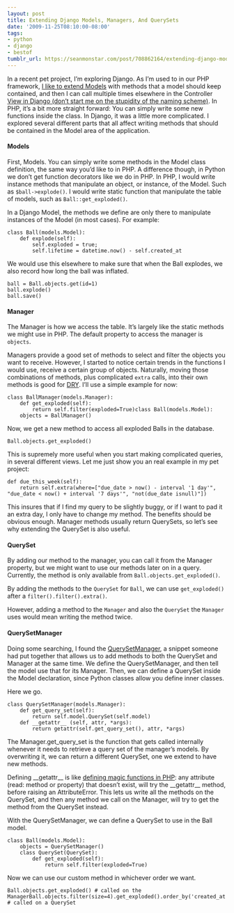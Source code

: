 ```yaml
---
layout: post
title: Extending Django Models, Managers, And QuerySets
date: '2009-11-25T08:10:00-08:00'
tags:
- python
- django
- bestof
tumblr_url: https://seanmonstar.com/post/708862164/extending-django-models-managers-and-querysets
---
```

In a recent pet project, I’m exploring Django. As I’m used to in our PHP framework, [I like to extend Models](http://seanmonstar.com/2022/07/28/2009-06-23-automagic-prefixes-for-model-fields.html) with methods that a model should keep contained, and then I can call multiple times elsewhere in the Controller <ins>View in Django (don’t start me on the stupidity of the naming scheme)</ins>. In PHP, it’s a bit more straight forward: You can simply write some new functions inside the class. In Django, it was a little more complicated. I explored several different parts that all affect writing methods that should be contained in the Model area of the application.

#### Models

First, Models. You can simply write some methods in the Model class definition, the same way you’d like to in PHP. A difference though, in Python we don’t get function decorators like we do in PHP. In PHP, I would write instance methods that manipulate an object, or instance, of the Model. Such as `$ball->explode()`. I would write static function that manipulate the table of models, such as `Ball::get_exploded()`.

In a Django Model, the methods we define are only there to manipulate instances of the Model (in most cases). For example:

    class Ball(models.Model):
    	def explode(self):
    		self.exploded = true;
    		self.lifetime = datetime.now() - self.created_at

We would use this elsewhere to make sure that when the Ball explodes, we also record how long the ball was inflated.

    ball = Ball.objects.get(id=1)
    ball.explode()
    ball.save()

#### Manager

The Manager is how we access the table. It’s largely like the static methods we might use in PHP. The default property to access the manager is `objects`.

Managers provide a good set of methods to select and filter the objects you want to receive. However, I started to notice certain trends in the functions I would use, receive a certain group of objects. Naturally, moving those combinations of methods, plus complicated `extra` calls, into their own methods is good for [DRY](http://en.wikipedia.org/wiki/DRY). I’ll use a simple example for now:

    class BallManager(models.Manager):
    	def get_exploded(self):
    		return self.filter(exploded=True)class Ball(models.Model):
    	objects = BallManager()

Now, we get a new method to access all exploded Balls in the database.

    Ball.objects.get_exploded()

This is supremely more useful when you start making complicated queries, in several different views. Let me just show you an real example in my pet project:

    def due_this_week(self):
    	return self.extra(where=["due_date > now() - interval '1 day'", "due_date < now() + interval '7 days'", "not(due_date isnull)"])

This insures that if I find my query to be slightly buggy, or if I want to pad it an extra day, I only have to change my method. The benefits should be obvious enough. Manager methods usually return QuerySets, so let’s see why extending the QuerySet is also useful.

#### QuerySet

By adding our method to the manager, you can call it from the Manager property, but we might want to use our methods later on in a query. Currently, the method is only available from `Ball.objects.get_exploded()`.

By adding the methods to the `QuerySet` for `Ball`, we can use `get_exploded()` after a `filter().filter().extra()`.

However, adding a method to the `Manager` and also the `QuerySet` the `Manager` uses would mean writing the method twice.

#### QuerySetManager

Doing some searching, I found the [QuerySetManager](http://www.djangosnippets.org/snippets/734/), a snippet someone had put together that allows us to add methods to both the QuerySet and Manager at the same time. We define the QuerySetManager, and then tell the model use that for its Manager. Then, we can define a QuerySet inside the Model declaration, since Python classes allow you define inner classes.

Here we go.

    class QuerySetManager(models.Manager):
    	def get_query_set(self):
    		return self.model.QuerySet(self.model)
    	def __getattr__ (self, attr, *args):
    		return getattr(self.get_query_set(), attr, *args)

The Manager.get\_query\_set is the function that gets called internally whenever it needs to retrieve a query set of the manager’s models. By overwriting it, we can return a different QuerySet, one we extend to have new methods.

Defining \_\_getattr\_\_ is like [defining magic functions in PHP](http://seanmonstar.com/2022/07/28/2008-12-18-overloading-objects-in-php.html): any attribute (read: method or property) that doesn’t exist, will try the \_\_getattr\_\_ method, before raising an AttributeError. This lets us write all the methods on the QuerySet, and then any method we call on the Manager, will try to get the method from the QuerySet instead.

With the QuerySetManager, we can define a QuerySet to use in the Ball model.

    class Ball(models.Model):
    	objects = QuerySetManager()
    	class QuerySet(QuerySet):
    		def get_exploded(self):
    			return self.filter(exploded=True)

Now we can use our custom method in whichever order we want.

    Ball.objects.get_exploded() # called on the ManagerBall.objects.filter(size=4).get_exploded().order_by('created_at') # called on a QuerySet


